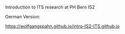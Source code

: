 Introduction to ITS research at PH Bern IS2


German Version:

https://wolfgangspahn.github.io/intro-IS2-ITS.github.io